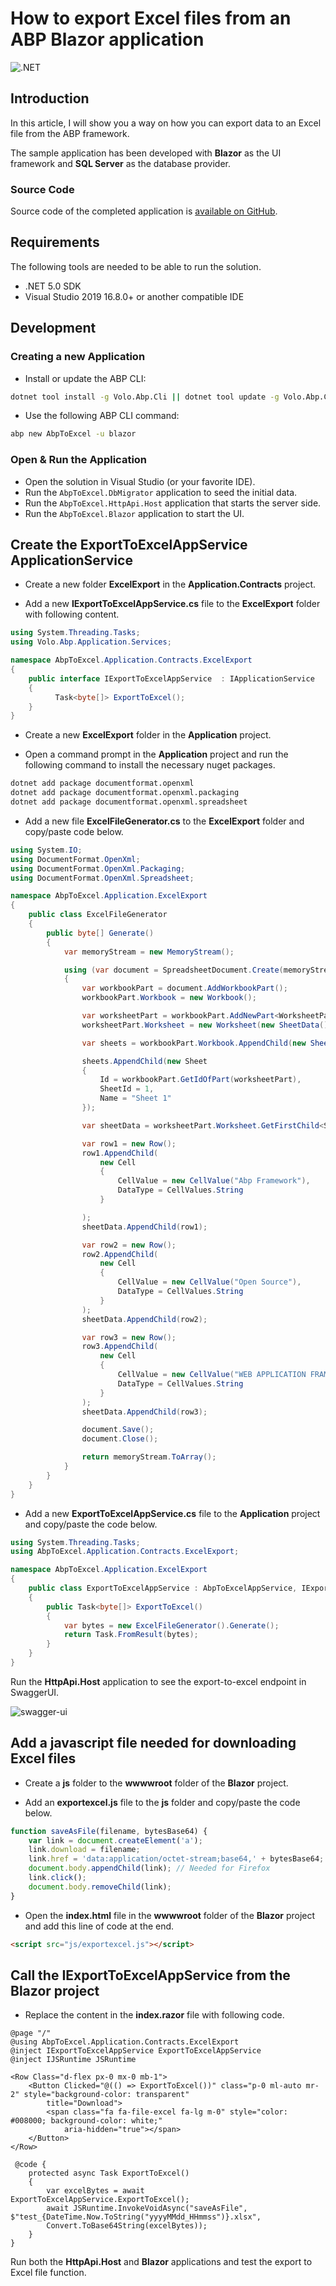 # How to export Excel files from an ABP Blazor application

![.NET](https://github.com/bartvanhoey/AbpToExcelRepo/workflows/.NET/badge.svg)

## Introduction

In this article, I will show you a way on how you can export data to an Excel file from the ABP framework.

The sample application has been developed with **Blazor** as the UI framework and **SQL Server** as the database provider.

### Source Code

Source code of the completed application is [available on GitHub](https://github.com/bartvanhoey/AbpToExcelRepo).

## Requirements

The following tools are needed to be able to run the solution.

-   .NET 5.0 SDK
-   Visual Studio 2019 16.8.0+ or another compatible IDE

## Development

### Creating a new Application

-   Install or update the ABP CLI:

```bash
dotnet tool install -g Volo.Abp.Cli || dotnet tool update -g Volo.Abp.Cli
```

-   Use the following ABP CLI command:

```bash
abp new AbpToExcel -u blazor
```

### Open & Run the Application

-   Open the solution in Visual Studio (or your favorite IDE).
-   Run the `AbpToExcel.DbMigrator` application to seed the initial data.
-   Run the `AbpToExcel.HttpApi.Host` application that starts the server side.
-   Run the `AbpToExcel.Blazor` application to start the UI.

## Create the ExportToExcelAppService ApplicationService

-   Create a new folder **ExcelExport** in the **Application.Contracts** project.

-   Add a new **IExportToExcelAppService.cs** file to the **ExcelExport** folder with following content.

```csharp
using System.Threading.Tasks;
using Volo.Abp.Application.Services;

namespace AbpToExcel.Application.Contracts.ExcelExport
{
    public interface IExportToExcelAppService  : IApplicationService
    {
          Task<byte[]> ExportToExcel();
    }
}

```

-   Create a new **ExcelExport** folder in the **Application** project.

-   Open a command prompt in the **Application** project and run the following command to install the necessary nuget packages.

```bash
dotnet add package documentformat.openxml
dotnet add package documentformat.openxml.packaging
dotnet add package documentformat.openxml.spreadsheet
```

-   Add a new file **ExcelFileGenerator.cs** to the **ExcelExport** folder and copy/paste code below.

```csharp
using System.IO;
using DocumentFormat.OpenXml;
using DocumentFormat.OpenXml.Packaging;
using DocumentFormat.OpenXml.Spreadsheet;

namespace AbpToExcel.Application.ExcelExport
{
    public class ExcelFileGenerator
    {
        public byte[] Generate()
        {
            var memoryStream = new MemoryStream();

            using (var document = SpreadsheetDocument.Create(memoryStream, SpreadsheetDocumentType.Workbook))
            {
                var workbookPart = document.AddWorkbookPart();
                workbookPart.Workbook = new Workbook();

                var worksheetPart = workbookPart.AddNewPart<WorksheetPart>();
                worksheetPart.Worksheet = new Worksheet(new SheetData());

                var sheets = workbookPart.Workbook.AppendChild(new Sheets());

                sheets.AppendChild(new Sheet
                {
                    Id = workbookPart.GetIdOfPart(worksheetPart),
                    SheetId = 1,
                    Name = "Sheet 1"
                });

                var sheetData = worksheetPart.Worksheet.GetFirstChild<SheetData>();

                var row1 = new Row();
                row1.AppendChild(
                    new Cell
                    {
                        CellValue = new CellValue("Abp Framework"),
                        DataType = CellValues.String
                    }

                );
                sheetData.AppendChild(row1);

                var row2 = new Row();
                row2.AppendChild(
                    new Cell
                    {
                        CellValue = new CellValue("Open Source"),
                        DataType = CellValues.String
                    }
                );
                sheetData.AppendChild(row2);

                var row3 = new Row();
                row3.AppendChild(
                    new Cell
                    {
                        CellValue = new CellValue("WEB APPLICATION FRAMEWORK"),
                        DataType = CellValues.String
                    }
                );
                sheetData.AppendChild(row3);

                document.Save();
                document.Close();

                return memoryStream.ToArray();
            }
        }
    }
}

```

-   Add a new **ExportToExcelAppService.cs** file to the **Application** project and copy/paste the code below.

```csharp
using System.Threading.Tasks;
using AbpToExcel.Application.Contracts.ExcelExport;

namespace AbpToExcel.Application.ExcelExport
{
    public class ExportToExcelAppService : AbpToExcelAppService, IExportToExcelAppService
    {
        public Task<byte[]> ExportToExcel()
        {
            var bytes = new ExcelFileGenerator().Generate();
            return Task.FromResult(bytes);
        }
    }
}

```

Run the **HttpApi.Host** application to see the export-to-excel endpoint in SwaggerUI.

![swagger-ui](exporttoexcel.jpg)

## Add a javascript file needed for downloading Excel files

-   Create a **js** folder to the **wwwwroot** folder of the **Blazor** project.

-   Add an **exportexcel.js** file to the **js** folder and copy/paste the code below.

```javascript
function saveAsFile(filename, bytesBase64) {
    var link = document.createElement('a');
    link.download = filename;
    link.href = 'data:application/octet-stream;base64,' + bytesBase64;
    document.body.appendChild(link); // Needed for Firefox
    link.click();
    document.body.removeChild(link);
}
```

-   Open the **index.html** file in the **wwwwroot** folder of the **Blazor** project and add this line of code at the end.

```html
<script src="js/exportexcel.js"></script>
```

## Call the IExportToExcelAppService from the Blazor project

-   Replace the content in the **index.razor** file with following code.

```razor
@page "/"
@using AbpToExcel.Application.Contracts.ExcelExport
@inject IExportToExcelAppService ExportToExcelAppService
@inject IJSRuntime JSRuntime

<Row Class="d-flex px-0 mx-0 mb-1">
    <Button Clicked="@(() => ExportToExcel())" class="p-0 ml-auto mr-2" style="background-color: transparent"
        title="Download">
        <span class="fa fa-file-excel fa-lg m-0" style="color: #008000; background-color: white;"
            aria-hidden="true"></span>
    </Button>
</Row>

 @code {
    protected async Task ExportToExcel()
    {
        var excelBytes = await ExportToExcelAppService.ExportToExcel();
        await JSRuntime.InvokeVoidAsync("saveAsFile", $"test_{DateTime.Now.ToString("yyyyMMdd_HHmmss")}.xlsx",
        Convert.ToBase64String(excelBytes));
    }
}
```

Run both the **HttpApi.Host** and **Blazor** applications and test the export to Excel file function.
